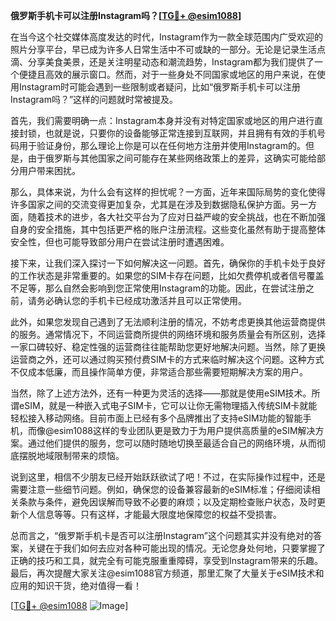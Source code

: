 **俄罗斯手机卡可以注册Instagram吗？[[TG💪+ @esim1088](https://t.me/s/esim1088)]**

在当今这个社交媒体高度发达的时代，Instagram作为一款全球范围内广受欢迎的照片分享平台，早已成为许多人日常生活中不可或缺的一部分。无论是记录生活点滴、分享美食美景，还是关注明星动态和潮流趋势，Instagram都为我们提供了一个便捷且高效的展示窗口。然而，对于一些身处不同国家或地区的用户来说，在使用Instagram时可能会遇到一些限制或者疑问，比如“俄罗斯手机卡可以注册Instagram吗？”这样的问题就时常被提及。

首先，我们需要明确一点：Instagram本身并没有对特定国家或地区的用户进行直接封锁，也就是说，只要你的设备能够正常连接到互联网，并且拥有有效的手机号码用于验证身份，那么理论上你是可以在任何地方注册并使用Instagram的。但是，由于俄罗斯与其他国家之间可能存在某些网络政策上的差异，这确实可能给部分用户带来困扰。

那么，具体来说，为什么会有这样的担忧呢？一方面，近年来国际局势的变化使得许多国家之间的交流变得更加复杂，尤其是在涉及到数据隐私保护方面。另一方面，随着技术的进步，各大社交平台为了应对日益严峻的安全挑战，也在不断加强自身的安全措施，其中包括更严格的账户注册流程。这些变化虽然有助于提高整体安全性，但也可能导致部分用户在尝试注册时遭遇困难。

接下来，让我们深入探讨一下如何解决这一问题。首先，确保你的手机卡处于良好的工作状态是非常重要的。如果您的SIM卡存在问题，比如欠费停机或者信号覆盖不足等，那么自然会影响到您正常使用Instagram的功能。因此，在尝试注册之前，请务必确认您的手机卡已经成功激活并且可以正常使用。

此外，如果您发现自己遇到了无法顺利注册的情况，不妨考虑更换其他运营商提供的服务。通常情况下，不同运营商所提供的网络环境和服务质量会有所区别，选择一家口碑较好、稳定性强的运营商往往能帮助您更好地解决问题。当然，除了更换运营商之外，还可以通过购买预付费SIM卡的方式来临时解决这个问题。这种方式不仅成本低廉，而且操作简单方便，非常适合那些需要短期解决方案的用户。

当然，除了上述方法外，还有一种更为灵活的选择——那就是使用eSIM技术。所谓eSIM，就是一种嵌入式电子SIM卡，它可以让你无需物理插入传统SIM卡就能轻松接入移动网络。目前市面上已经有多个品牌推出了支持eSIM功能的智能手机，而像@esim1088这样的专业团队更是致力于为用户提供高质量的eSIM解决方案。通过他们提供的服务，您可以随时随地切换至最适合自己的网络环境，从而彻底摆脱地域限制带来的烦恼。

说到这里，相信不少朋友已经开始跃跃欲试了吧！不过，在实际操作过程中，还是需要注意一些细节问题。例如，确保您的设备兼容最新的eSIM标准；仔细阅读相关条款与条件，避免因误解而导致不必要的麻烦；以及定期检查账户状态，及时更新个人信息等等。只有这样，才能最大限度地保障您的权益不受损害。

总而言之，“俄罗斯手机卡是否可以注册Instagram”这个问题其实并没有绝对的答案，关键在于我们如何去应对各种可能出现的情况。无论您身处何地，只要掌握了正确的技巧和工具，就完全有可能克服重重障碍，享受到Instagram带来的乐趣。最后，再次提醒大家关注@esim1088官方频道，那里汇聚了大量关于eSIM技术和应用的知识干货，绝对值得一看！

[[TG💪+ @esim1088](https://t.me/s/esim1088) ![Image](https://i.postimg.cc/4NQfJmqS/Snipaste-2025-05-13-00-14-12.png)]